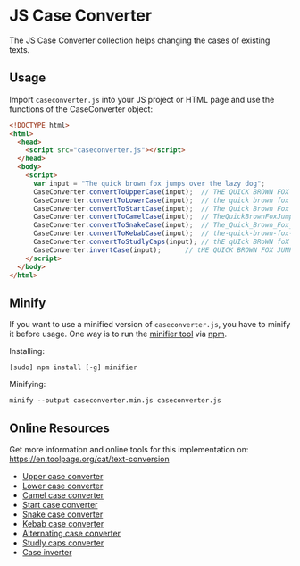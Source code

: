 # JS Case Converter
The JS Case Converter collection helps changing the cases of existing texts.

## Usage
Import `caseconverter.js` into your JS project or HTML page and use the functions of the CaseConverter object:

```html
<!DOCTYPE html>
<html>
  <head>
    <script src="caseconverter.js"></script>
  </head>
  <body>
    <script>
      var input = "The quick brown fox jumps over the lazy dog";
      CaseConverter.convertToUpperCase(input); 	// THE QUICK BROWN FOX JUMPS OVER THE LAZY DOG
      CaseConverter.convertToLowerCase(input); 	// the quick brown fox jumps over the lazy dog
      CaseConverter.convertToStartCase(input); 	// The Quick Brown Fox Jumps Over The Lazy Dog
      CaseConverter.convertToCamelCase(input); 	// TheQuickBrownFoxJumpsOverTheLazyDog
      CaseConverter.convertToSnakeCase(input); 	// The_Quick_Brown_Fox_Jumps_Over_The_Lazy_Dog
      CaseConverter.convertToKebabCase(input); 	// the-quick-brown-fox-jumps-over-the-lazy-dog
      CaseConverter.convertToStudlyCaps(input);	// thE qUIck BRoWN foX jUMPs oVeR tHe lAZY doG
      CaseConverter.invertCase(input); 		// tHE QUICK BROWN FOX JUMPS OVER THE LAZY DOG    
    </script>
  </body>
</html>
```

## Minify
If you want to use a minified version of `caseconverter.js`, you have to minify it before usage. One way is to run the [minifier tool](https://www.npmjs.com/package/minifier) via [npm](https://www.npmjs.com/).

Installing:

    [sudo] npm install [-g] minifier

Minifying:

    minify --output caseconverter.min.js caseconverter.js


## Online Resources

Get more information and online tools for this implementation on:
https://en.toolpage.org/cat/text-conversion

* [Upper case converter](https://en.toolpage.org/tool/uppercase)
* [Lower case converter](https://en.toolpage.org/tool/lowercase)
* [Camel case converter](https://en.toolpage.org/tool/camelcase)
* [Start case converter](https://en.toolpage.org/tool/startcase)
* [Snake case converter](https://en.toolpage.org/tool/snakecase)
* [Kebab case converter](https://en.toolpage.org/tool/kebabcase)
* [Alternating case converter](https://en.toolpage.org/tool/alternatingcase)
* [Studly caps converter](https://en.toolpage.org/tool/studlycaps)
* [Case inverter](https://en.toolpage.org/tool/case-inverter)
